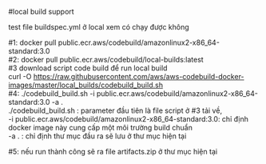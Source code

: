 #local build support <br>

test file buildspec.yml ở local xem có chạy được không  <br>

#1: docker pull public.ecr.aws/codebuild/amazonlinux2-x86_64-standard:3.0  <br>
#2: docker pull public.ecr.aws/codebuild/local-builds:latest  <br>
#3 download script code build để run local build  <br>
   curl -O https://raw.githubusercontent.com/aws/aws-codebuild-docker-images/master/local_builds/codebuild_build.sh  <br>
#4: ./codebuild_build.sh -i public.ecr.aws/codebuild/amazonlinux2-x86_64-standard:3.0 -a .    <br>
  ./codebuild_build.sh : parameter đầu tiên là file script ở #3 tải về,   <br>
  -i public.ecr.aws/codebuild/amazonlinux2-x86_64-standard:3.0: chỉ định docker image này cung cấp một môi trường build chuẩn  <br>
  -a . : chỉ định thư mục đầu ra sẽ lưu ở thư mục hiện tại  <br>

#5: nếu run thành công sẽ ra file artifacts.zip ở thư mục hiện tại  <br>
    
